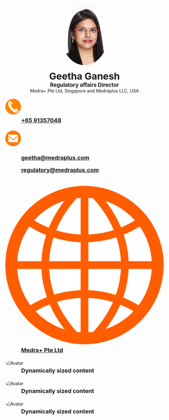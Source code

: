 <html>
<head>
<meta name="viewport" content="width=device-width, initial-scale=1">
<style>
.geetha_image {
  border-radius: 50%;
  display: block;
  margin-left: auto;
  margin-right: auto;
  width: 50%;
}
.geetha {
  text-align:center;
  font-size: 30px;
}
.designation {
  text-align:center;
  font-size: 17px;
}
.location {
  text-align:center;
  font-size: 14px;
}

.container {
  
    display:flex;
   width: 100%;
  
  margin-left: auto;
  margin-right: auto;
  
}
.icon_image {
   border-radius: 50%;
width: 50px;
}
.content {
    
    flex-grow: 1;
    padding: 1% 1% 1% 10%;
    font-size: 18px;
    width: auto;
}
.intro {
  margin: auto;
  width: 100%;
}

</style>
</head>
<body>

<br>
<img class="geetha_image" src="1.jpg" alt="Geetha" style="width:150px">
<br>
<div class="intro">
<div class="geetha"><b>Geetha Ganesh</b></div>
<div class="designation"><b>Regulatory affairs Director</b></div>
<div class="location">Medra+ Pte Ltd, Singapore and Medraplus LLC, USA</div>

<br>
<div class="container">
    <div class="icon"><img class="icon_image" src="phone.jpg" alt="Avatar"></div>
    <div class="content"><b><a href="tel:+65 91357048">+65 91357048</a></b></div>
</div>
<br>
<div class="container">
    <div class="icon"><img class="icon_image" src="mail.png" alt="Avatar"></div>
  <div class="content">
    <b><p><a href="mailto:geetha@medraplus.com">geetha@medraplus.com</a></p>
    <p><a href="mailto:regulatory@medraplus.com">regulatory@medraplus.com</a></p></b>
  </div>
</div>
<br>
<div class="container">
    <div class="icon"><img class="icon_image" src="web.png" alt="Avatar" style="width:100%"></div>
    <div class="content"><b><a href="http://medrasg.com/">Medra+ Pte Ltd</a></b></div>
</div>
<br>
<div class="container">
    <div class="icon"><img class="icon_image" src="img_avatar.png" alt="Avatar" style="width:100%"></div>
    <div class="content"><b>Dynamically sized content</b></div>
</div>
<br>
<div class="container">
    <div class="icon"><img class="icon_image" src="img_avatar.png" alt="Avatar" style="width:100%"></div>
    <div class="content"><b>Dynamically sized content</b></div>
</div>
<br>
<div class="container">
    <div class="icon"><img class="icon_image" src="img_avatar.png" alt="Avatar" style="width:100%"></div>
    <div class="content"><b>Dynamically sized content</b></div>
</div>

</div>
</body>
</html> 
